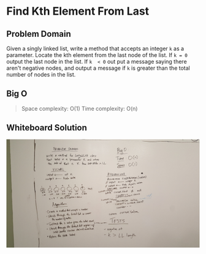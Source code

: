 # Find Kth Element From Last

## Problem Domain

Given a singly linked list, write a method that accepts an integer `k` as a parameter. Locate the kth element from the last node of the list. If `k = 0` output the last node in the list. If `k  < 0` out put a message saying there aren't negative nodes, and output a message if `k` is greater than the total  number of nodes in the list.

## Big O

> Space complexity: O(1)
> Time complexity: O(n)

## Whiteboard Solution

![KthFromLast](https://github.com/rh24/Data-Structures-and-Algorithms/blob/master/assets/LLKthFromEnd.jpg)

